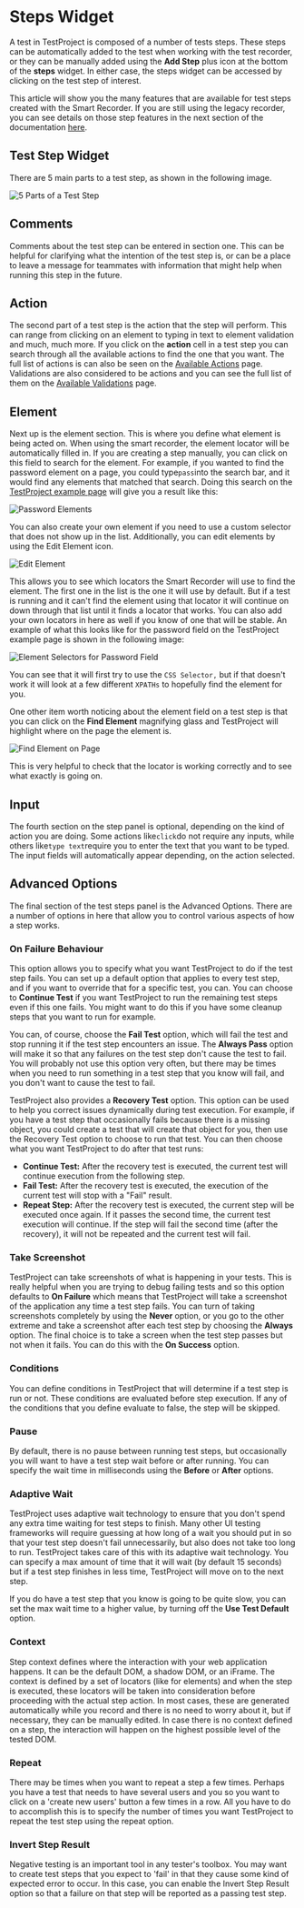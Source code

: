 # Steps Widget

A test in TestProject is composed of a number of tests steps. These steps can be automatically added to the test when working with the test recorder, or they can be manually added using the **Add Step** plus icon at the bottom of the **steps** widget. In either case, the steps widget can be accessed by clicking on the test step of interest.

This article will show you the many features that are available for test steps created with the Smart Recorder. If you are still using the legacy recorder, you can see details on those step features in the next section of the documentation [here](legacy-steps-widget.md).

## Test Step Widget

There are 5 main parts to a test step, as shown in the following image.

![5 Parts of a Test Step](../../.gitbook/assets/image%20%28172%29.png)

## Comments

Comments about the test step can be entered in section one. This can be helpful for clarifying what the intention of the test step is, or can be a place to leave a message for teammates with information that might help when running this step in the future.

## Action

The second part of a test step is the action that the step will perform. This can range from clicking on an element to typing in text to element validation and much, much more. If you click on the **action** cell in a test step you can search through all the available actions to find the one that you want. The full list of actions is can also be seen on the [Available Actions](../available-actions.md) page. Validations are also considered to be actions and you can see the full list of them on the [Available Validations](../available-validations.md) page.

## Element

Next up is the element section. This is where you define what element is being acted on. When using the smart recorder, the element locator will be automatically filled in. If you are creating a step manually, you can click on this field to search for the element. For example, if you wanted to find the password element on a page, you could type`pass`into the search bar, and it would find any elements that matched that search. Doing this search on the [TestProject example page](https://example.testproject.io/web/) will give you a result like this:

![Password Elements](../../.gitbook/assets/image%20%28212%29.png)

You can also create your own element if you need to use a custom selector that does not show up in the list. Additionally, you can edit elements by using the Edit Element icon.

![Edit Element](../../.gitbook/assets/image%20%28173%29.png)

This allows you to see which locators the Smart Recorder will use to find the element. The first one in the list is the one it will use by default. But if a test is running and it can't find the element using that locator it will continue on down through that list until it finds a locator that works. You can also add your own locators in here as well if you know of one that will be stable. An example of what this looks like for the password field on the TestProject example page is shown in the following image:

![Element Selectors for Password Field](../../.gitbook/assets/image%20%28157%29.png)

You can see that it will first try to use the `CSS Selector,` but if that doesn't work it will look at a few different `XPATHs` to hopefully find the element for you.

One other item worth noticing about the element field on a test step is that you can click on the **Find Element** magnifying glass and TestProject will highlight where on the page the element is.

![Find Element on Page](../../.gitbook/assets/image%20%28193%29%20%282%29%20%282%29.png)

This is very helpful to check that the locator is working correctly and to see what exactly is going on.

## Input

The fourth section on the step panel is optional, depending on the kind of action you are doing. Some actions like`click`do not require any inputs, while others like`type text`require you to enter the text that you want to be typed. The input fields will automatically appear depending, on the action selected.

## Advanced Options

The final section of the test steps panel is the Advanced Options. There are a number of options in here that allow you to control various aspects of how a step works.

### On Failure Behaviour

This option allows you to specify what you want TestProject to do if the test step fails. You can set up a default option that applies to every test step, and if you want to override that for a specific test, you can. You can choose to **Continue Test** if you want TestProject to run the remaining test steps even if this one fails. You might want to do this if you have some cleanup steps that you want to run for example.

You can, of course, choose the **Fail Test** option, which will fail the test and stop running it if the test step encounters an issue. The **Always Pass** option will make it so that any failures on the test step don't cause the test to fail. You will probably not use this option very often, but there may be times when you need to run something in a test step that you know will fail, and you don't want to cause the test to fail.

TestProject also provides a **Recovery Test** option. This option can be used to help you correct issues dynamically during test execution. For example, if you have a test step that occasionally fails because there is a missing object, you could create a test that will create that object for you, then use the Recovery Test option to choose to run that test. You can then choose what you want TestProject to do after that test runs:

* **Continue Test:** After the recovery test is executed, the current test will continue execution from the following step.
* **Fail Test:** After the recovery test is executed, the execution of the current test will stop with a "Fail" result.
* **Repeat Step:** After the recovery test is executed, the current step will be executed once again. If it passes the second time, the current test execution will continue. If the step will fail the second time \(after the recovery\), it will not be repeated and the current test will fail.

### Take Screenshot

TestProject can take screenshots of what is happening in your tests. This is really helpful when you are trying to debug failing tests and so this option defaults to **On Failure** which means that TestProject will take a screenshot of the application any time a test step fails. You can turn of taking screenshots completely by using the **Never** option, or you go to the other extreme and take a screenshot after each test step by choosing the **Always** option. The final choice is to take a screen when the test step passes but not when it fails. You can do this with the **On Success** option.

### Conditions

You can define conditions in TestProject that will determine if a test step is run or not. These conditions are evaluated before step execution. If any of the conditions that you define evaluate to false, the step will be skipped.

### Pause

By default, there is no pause between running test steps, but occasionally you will want to have a test step wait before or after running. You can specify the wait time in milliseconds using the **Before** or **After** options.

### Adaptive Wait

TestProject uses adaptive wait technology to ensure that you don't spend any extra time waiting for test steps to finish. Many other UI testing frameworks will require guessing at how long of a wait you should put in so that your test step doesn't fail unnecessarily, but also does not take too long to run. TestProject takes care of this with its adaptive wait technology. You can specify a max amount of time that it will wait \(by default 15 seconds\) but if a test step finishes in less time, TestProject will move on to the next step.

If you do have a test step that you know is going to be quite slow, you can set the max wait time to a higher value, by turning off the **Use Test Default** option.

### Context

Step context defines where the interaction with your web application happens. It can be the default DOM, a shadow DOM, or an iFrame. The context is defined by a set of locators \(like for elements\) and when the step is executed, these locators will be taken into consideration before proceeding with the actual step action. In most cases, these are generated automatically while you record and there is no need to worry about it, but if necessary, they can be manually edited. In case there is no context defined on a step, the interaction will happen on the highest possible level of the tested DOM.

### Repeat

There may be times when you want to repeat a step a few times. Perhaps you have a test that needs to have several users and you so you want to click on a 'create new users' button a few times in a row. All you have to do to accomplish this is to specify the number of times you want TestProject to repeat the test step using the repeat option.

### Invert Step Result

Negative testing is an important tool in any tester's toolbox. You may want to create test steps that you expect to 'fail' in that they cause some kind of expected error to occur. In this case, you can enable the Invert Step Result option so that a failure on that step will be reported as a passing test step.

